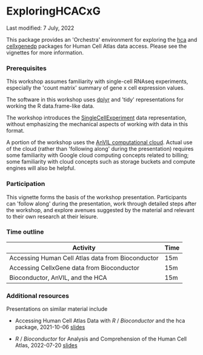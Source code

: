 # ExploringHCACxG

Last modified: 7 July, 2022

This package provides an 'Orchestra' environment for exploring the
[hca][] and [cellxgenedp][] packages for Human Cell Atlas data
access. Please see the vignettes for more information.

### Prerequisites

This workshop assumes familiarity with single-cell RNAseq experiments,
especially the 'count matrix' summary of gene x cell expression
values.

The software in this workshop uses [dplyr][] and 'tidy'
representations for working the R data.frame-like data.

The workshop introduces the [SingleCellExperiment][] data
representation, without emphasizing the mechanical aspects of working
with data in this format.

A portion of the workshop uses the [AnVIL computational
cloud][]. Actual use of the cloud (rather than 'following along'
during the presentation) requires some familiarity with Google cloud
computing concepts related to billing; some familiarity with cloud
concepts such as storage buckets and compute engines will also be
helpful.

### Participation

This vignette forms the basis of the workshop
presentation. Participants can 'follow along' during the presentation,
work through detailed steps after the workshop, and explore avenues
suggested by the material and relevant to their own research at their
leisure.

### Time outline

| Activity                                          | Time |
|---------------------------------------------------|------|
| Accessing Human Cell Atlas data from Bioconductor | 15m  |
| Accessing CellxGene data from  Bioconductor       | 15m  |
| Bioconductor, AnVIL, and the HCA                  | 15m  |

### Additional resources

Presentations on similar material include

- Accessing Human Cell Atlas Data with _R_ / _Bioconductor_ and the
  hca package, 2021-10-06 [slides][hca-1]

- _R_ / _Bioconductor_ for Analysis and Comprehension of the Human
  Cell Atlas, 2022-07-20 [slides][hca-2]

[hca]: https://bioconductor.org/packages/hca
[cellxgenedp]: https://bioconductor.org/packages/cellxgenedp
[dplyr]: https://cran.r-project.org/package=dplyr
[SingleCellExperiment]: https://bioconductor.org/packages/SingleCellExperiment
[AnVIL computational cloud]: https://anvilproject.org

[hca-1]: https://bit.ly/hca2021bioc
[hca-2]: https://bit.ly/3aUAbju
